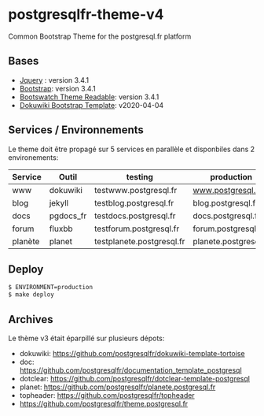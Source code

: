 # postgresqlfr-theme-v4
Common Bootstrap Theme for the postgresql.fr platform

## Bases

* [Jquery](https://jquery.com/download/) : version 3.4.1
* [Bootstrap](https://getbootstrap.com/): version 3.4.1
* [Bootswatch Theme Readable](https://bootswatch.com/3/readable/): version 3.4.1
* [Dokuwiki Bootstrap Template](https://www.dokuwiki.org/template:bootstrap3): v2020-04-04 


## Services / Environnements

Le theme doit être propagé sur 5 services en parallèle et disponbiles dans 2 
environements:

| Service | Outil     | testing                     | production            |
| ------- | --------- |---------------------------- | --------------------- |
| www     | dokuwiki  | testwww.postgresql.fr       | www.postgresql.fr     |
| blog    | jekyll    | testblog.postgresql.fr      | blog.postgresql.fr    |
| docs    | pgdocs_fr | testdocs.postgresql.fr      | docs.postgresql.fr    |
| forum   | fluxbb    | testforum.postgresql.fr     | forum.postgresql.fr   |
| planète | planet    | testplanete.postgresql.fr   | planete.postgresql.fr |

## Deploy

```bash
$ ENVIRONMENT=production
$ make deploy 
```


## Archives

Le thème v3 était éparpillé sur plusieurs dépots:

* dokuwiki: https://github.com/postgresqlfr/dokuwiki-template-tortoise
* doc: https://github.com/postgresqlfr/documentation_template_postgresql
* dotclear: https://github.com/postgresqlfr/dotclear-template-postgresql
* planet: https://github.com/postgresqlfr/planete.postgresql.fr
* topheader: https://github.com/postgresqlfr/topheader
* https://github.com/postgresqlfr/theme.postgresql.fr
